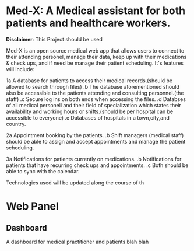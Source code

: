 # Med-X: A Medical assistant for both patients and healthcare workers.

**Disclaimer**: This Project should be used

Med-X is an open source medical web app that allows users to connect to their attending personel, manage their data, keep up with their medications & check ups, and if need be manage their patient scheduling. It's features will include:

1a A database for patients to access their medical records.(should be allowed to search through files)
.b The database aforementioned should also be accessible to the patients attending and consulting personnel.(the staff)
.c Secure log ins on both ends when accessing the files.
.d Databses of all medical personell and their field of specialization which states their availability and
   working hours or shifts.(should be per hospital can be accessible to everyone)
.e Databases of hospitals in a town,city,and country.

2a Appointment booking by the patients.
.b Shift managers (medical staff) should be able to assign and accept appointments and manage the patient scheduling.

3a Notifications for patients currently on medications.
.b Notifications for patients that have recurring check ups and appointments. 
.c Both should be able to sync with the calendar.

Technologies used will be updated along the course of th


 
# Web Panel

## Dashboard

A dashboard for medical practitioner and patients blah blah
